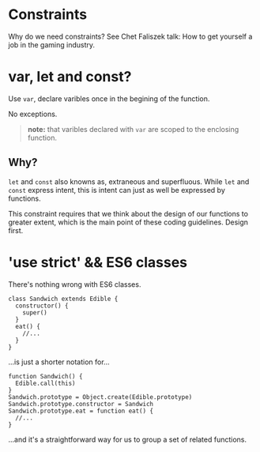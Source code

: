
# Constraints

Why do we need constraints? See Chet Faliszek talk: How to get yourself a job in the gaming industry.

# var, let and const?

Use `var`, declare varibles once in the begining of the function. 

No exceptions.

> **note:** that varibles declared with `var` are scoped to the enclosing function.

## Why?

`let` and `const` also knowns as, extraneous and superfluous. While `let` and `const` express intent, this is intent can just as well be expressed by functions.

This constraint requires that we think about the design of our functions to greater extent, which is the main point of these coding guidelines. Design first.

# 'use strict' && ES6 classes

There's nothing wrong with ES6 classes.

~~~
class Sandwich extends Edible {
  constructor() {
    super()
  }
  eat() {
    //...
  }
}
~~~

...is just a shorter notation for...

~~~
function Sandwich() {
  Edible.call(this)
}
Sandwich.prototype = Object.create(Edible.prototype)
Sandwich.prototype.constructor = Sandwich
Sandwich.prototype.eat = function eat() {
  //...
}
~~~

...and it's a straightforward way for us to group a set of related functions.

 